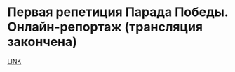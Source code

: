 # Первая репетиция Парада Победы. Онлайн-репортаж (трансляция закончена)



[LINK](https://varlamov.ru/1684252.html)